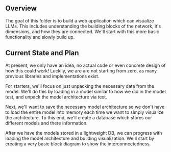 ## Overview

The goal of this folder is to build a web application which can visualize LLMs. This includes understanding
the building blocks of the network, it's dimensions, and how they are connected. We'll start with this
more basic functionality and slowly build up. 

## Current State and Plan

At present, we only have an idea, no actual code or even concrete design of how this could work! Luckily, we are
are not starting from zero, as many previous libraries and implementations exist. 

For starters, we'll focus on just unpacking the necessary data from the model. We'll do this by loading in a model 
similar to how we did in the model test, and unpack the model architecture via text. 

Next, we'll want to save the necessary model architecture so we don't have to load the entire model into memory each time 
we want to simply visualize the architecture. To this end, we'll create a database which stores our different models and 
there information. 

After we have the models stored in a lightweight DB, we can progress with loading the model architecture and building visualization.
We'll start by creating a very basic block diagram to show the interconnectedness. 

